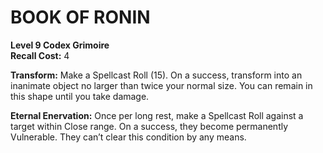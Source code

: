 # BOOK OF RONIN

**Level 9 Codex Grimoire**  
**Recall Cost:** 4

**Transform:** Make a Spellcast Roll (15). On a success, transform into an inanimate object no larger than twice your normal size. You can remain in this shape until you take damage.

**Eternal Enervation:** Once per long rest, make a Spellcast Roll against a target within Close range. On a success, they become permanently Vulnerable. They can’t clear this condition by any means.